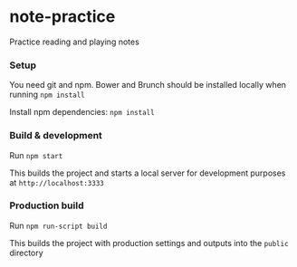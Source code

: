 # note-practice

Practice reading and playing notes

### Setup
You need git and npm. Bower and Brunch should be installed locally when running `npm install`

Install npm dependencies: `npm install`

### Build & development

Run `npm start`

This builds the project and starts a local server for development purposes at `http://localhost:3333`

### Production build

Run `npm run-script build`

This builds the project with production settings and outputs into the `public` directory
